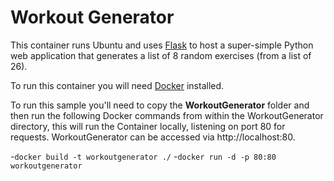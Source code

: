 # Workout Generator #

This container runs Ubuntu and uses [Flask](https://flask.palletsprojects.com/en/1.1.x/) to host a super-simple Python web application that generates a list of 8 random exercises (from a list of 26).

To run this container you will need [Docker](https://www.docker.com/) installed.

To run this sample you'll need to copy the **WorkoutGenerator** folder and then run the following Docker commands from within the WorkoutGenerator directory, this will run the Container locally, listening on port 80 for requests. WorkoutGenerator can be accessed via http://localhost:80.

-`docker build -t workoutgenerator ./`
-`docker run -d -p 80:80 workoutgenerator`